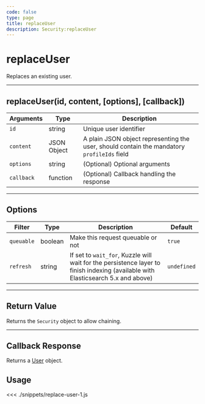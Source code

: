 ```yaml
---
code: false
type: page
title: replaceUser
description: Security:replaceUser
---
```


# replaceUser

Replaces an existing user.

---

## replaceUser(id, content, [options], [callback])

| Arguments  | Type        | Description                                                                                |
| ---------- | ----------- | ------------------------------------------------------------------------------------------ |
| `id`       | string      | Unique user identifier                                                                     |
| `content`  | JSON Object | A plain JSON object representing the user, should contain the mandatory `profileIds` field |
| `options`  | string      | (Optional) Optional arguments                                                              |
| `callback` | function    | (Optional) Callback handling the response                                                  |

---

## Options

| Filter     | Type    | Description                                                                                                                      | Default     |
| ---------- | ------- | -------------------------------------------------------------------------------------------------------------------------------- | ----------- |
| `queuable` | boolean | Make this request queuable or not                                                                                                | `true`      |
| `refresh`  | string  | If set to `wait_for`, Kuzzle will wait for the persistence layer to finish indexing (available with Elasticsearch 5.x and above) | `undefined` |

---

## Return Value

Returns the `Security` object to allow chaining.

---

## Callback Response

Returns a [User](/sdk/js/5/user) object.

## Usage

<<< ./snippets/replace-user-1.js
